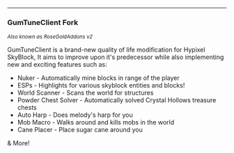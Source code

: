 ---
### GumTuneClient Fork
<sup>*Also known as RoseGoldAddons v2*<sup>

GumTuneClient is a brand-new quality of life modification for Hypixel SkyBlock, It aims to improve upon it's predecessor while also implementing new and exciting features such as:
 - Nuker - Automatically mine blocks in range of the player
 - ESPs - Highlights for various skyblock entities and blocks!
 - World Scanner - Scans the world for structures
 - Powder Chest Solver - Automatically solved Crystal Hollows treasure chests
 - Auto Harp - Does melody's harp for you
 - Mob Macro - Walks around and kills mobs in the world
 - Cane Placer - Place sugar cane around you

& More!
